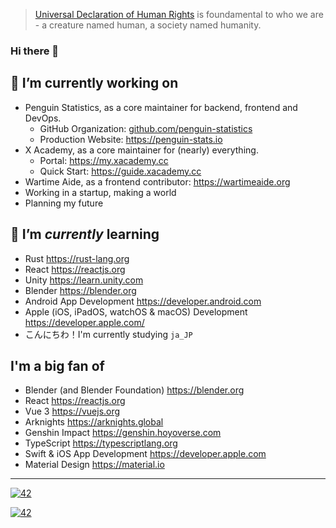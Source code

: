 > [Universal Declaration of Human Rights](https://www.un.org/en/about-us/universal-declaration-of-human-rights) is foundamental to who we are - a creature named human, a society named humanity.

### Hi there 👋

<!--

  > Ola! Glad you've reached here! I want to make friends
  > who is like you that loves exploring! Why not go
  > follow some of my social accounts, or just shoot me
  > an email at me@galvingao.com?
  > In advance, nice to meet you! ;D

  > Oh and I'm currently working in a startup that sets up
  > the infrastructure of a virtual social network meant
  > for the future. Shoot me a resume if you are interested! :heart:

-->


## 🔭 I’m currently working on
- Penguin Statistics, as a core maintainer for backend, frontend and DevOps.
  - GitHub Organization: [github.com/penguin-statistics](https://github.com/penguin-statistics)
  - Production Website: https://penguin-stats.io
- X Academy, as a core maintainer for (nearly) everything.
  - Portal: https://my.xacademy.cc
  - Quick Start: https://guide.xacademy.cc
- Wartime Aide, as a frontend contributor: https://wartimeaide.org
- Working in a startup, making a world <!-- or, making a better world. -->
- Planning my future

## 🌱 I’m _currently_ learning
- Rust https://rust-lang.org
- React https://reactjs.org
- Unity https://learn.unity.com
- Blender https://blender.org
- Android App Development https://developer.android.com
- Apple (iOS, iPadOS, watchOS & macOS) Development https://developer.apple.com/
- こんにちわ！I'm currently studying `ja_JP`

## I'm a big fan of
- Blender (and Blender Foundation) https://blender.org
- React https://reactjs.org
- Vue 3 https://vuejs.org
- Arknights https://arknights.global
- Genshin Impact https://genshin.hoyoverse.com
- TypeScript https://typescriptlang.org
- Swift & iOS App Development https://developer.apple.com
- Material Design https://material.io

---

[![42](https://count.getloli.com/get/@GalvinGao?theme=rule34)](#)

[![42](https://github-readme-stats-galvingao.vercel.app/api/top-langs/?username=GalvinGao&count_private=true&layout=compact&theme=github_dark&hide_border=true)](#)

